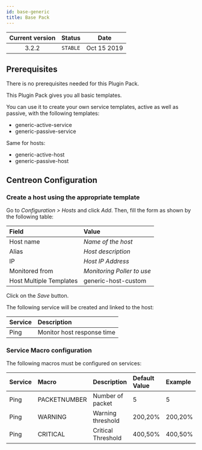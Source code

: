 ```yaml
---
id: base-generic
title: Base Pack
---
```


| Current version | Status | Date |
| :-: | :-: | :-: |
| 3.2.2 | `STABLE` | Oct 15 2019 |

## Prerequisites

There is no prerequisites needed for this Plugin Pack.

This Plugin Pack gives you all basic templates.

You can use it to create your own service templates, active as well as passive,
with the following templates:

  - generic-active-service
  - generic-passive-service

Same for hosts:

  - generic-active-host
  - generic-passive-host

## Centreon Configuration

### Create a host using the appropriate template

Go to *Configuration \> Hosts* and click *Add*. Then, fill the form as shown by
the following table:

| Field                   | Value                      |
| :---------------------- | :------------------------- |
| Host name               | *Name of the host*         |
| Alias                   | *Host description*         |
| IP                      | *Host IP Address*          |
| Monitored from          | *Monitoring Poller to use* |
| Host Multiple Templates | generic-host-custom        |

Click on the *Save* button.

The following service will be created and linked to the host:

| Service | Description                |
| :------ | :------------------------- |
| Ping    | Monitor host response time |

### Service Macro configuration

The following macros must be configured on services:

| Service | Macro        | Description        | Default Value | Example |
| :------ | :----------- | :----------------- | :------------ | :------ |
| Ping    | PACKETNUMBER | Number of packet   | 5             | 5       |
| Ping    | WARNING      | Warning threshold  | 200,20%       | 200,20% |
| Ping    | CRITICAL     | Critical Threshold | 400,50%       | 400,50% |

